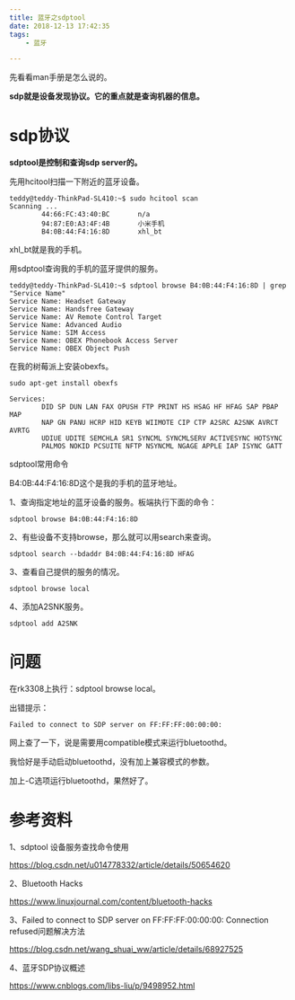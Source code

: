 ```yaml
---
title: 蓝牙之sdptool
date: 2018-12-13 17:42:35
tags:
	- 蓝牙

---
```




先看看man手册是怎么说的。

**sdp就是设备发现协议。它的重点就是查询机器的信息。**

# sdp协议



**sdptool是控制和查询sdp server的。**

先用hcitool扫描一下附近的蓝牙设备。

```
teddy@teddy-ThinkPad-SL410:~$ sudo hcitool scan
Scanning ...
        44:66:FC:43:40:BC       n/a
        94:87:E0:A3:4F:4B       小米手机
        B4:0B:44:F4:16:8D       xhl_bt
```

xhl_bt就是我的手机。

用sdptool查询我的手机的蓝牙提供的服务。

```
teddy@teddy-ThinkPad-SL410:~$ sdptool browse B4:0B:44:F4:16:8D | grep "Service Name" 
Service Name: Headset Gateway
Service Name: Handsfree Gateway
Service Name: AV Remote Control Target
Service Name: Advanced Audio
Service Name: SIM Access
Service Name: OBEX Phonebook Access Server
Service Name: OBEX Object Push
```



在我的树莓派上安装obexfs。

```
sudo apt-get install obexfs
```



```
Services:                                                                 
        DID SP DUN LAN FAX OPUSH FTP PRINT HS HSAG HF HFAG SAP PBAP MAP   
        NAP GN PANU HCRP HID KEYB WIIMOTE CIP CTP A2SRC A2SNK AVRCT AVRTG 
        UDIUE UDITE SEMCHLA SR1 SYNCML SYNCMLSERV ACTIVESYNC HOTSYNC      
        PALMOS NOKID PCSUITE NFTP NSYNCML NGAGE APPLE IAP ISYNC GATT      
```



sdptool常用命令

B4:0B:44:F4:16:8D这个是我的手机的蓝牙地址。

1、查询指定地址的蓝牙设备的服务。板端执行下面的命令：

```
sdptool browse B4:0B:44:F4:16:8D
```

2、有些设备不支持browse，那么就可以用search来查询。

```
sdptool search --bdaddr B4:0B:44:F4:16:8D HFAG
```

3、查看自己提供的服务的情况。

```
sdptool browse local
```

4、添加A2SNK服务。

```
sdptool add A2SNK
```



# 问题

在rk3308上执行：sdptool browse local。

出错提示：

```
Failed to connect to SDP server on FF:FF:FF:00:00:00:
```

网上查了一下，说是需要用compatible模式来运行bluetoothd。

我恰好是手动启动bluetoothd，没有加上兼容模式的参数。

加上-C选项运行bluetoothd，果然好了。



# 参考资料

1、sdptool 设备服务查找命令使用

https://blog.csdn.net/u014778332/article/details/50654620

2、Bluetooth Hacks

https://www.linuxjournal.com/content/bluetooth-hacks

3、Failed to connect to SDP server on FF:FF:FF:00:00:00: Connection refused问题解决方法

https://blog.csdn.net/wang_shuai_ww/article/details/68927525

4、蓝牙SDP协议概述

https://www.cnblogs.com/libs-liu/p/9498952.html